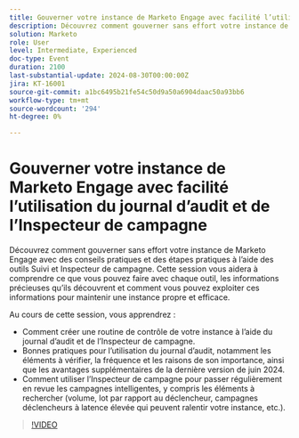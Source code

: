 ```yaml
---
title: Gouverner votre instance de Marketo Engage avec facilité l’utilisation du journal d’audit et de l’Inspecteur de campagne
description: Découvrez comment gouverner sans effort votre instance de Marketo Engage avec des conseils pratiques et des étapes pratiques à l’aide des outils Suivi et Inspecteur de campagne. Cette session vous aidera à comprendre ce que vous pouvez faire avec chaque outil, les informations précieuses qu’ils découvrent et comment vous pouvez exploiter ces informations pour maintenir une instance propre et efficace.  Au cours de cette session, vous apprendrez à établir une routine de contrôle de votre instance à l’aide du journal d’audit et de l’Inspecteur de campagne.  Bonnes pratiques pour l’utilisation du journal d’audit, notamment les éléments à vérifier, la fréquence et les raisons de son importance, ainsi que les avantages supplémentaires de la dernière version de juin 2024.  Comment utiliser l’Inspecteur de campagne pour passer régulièrement en revue les campagnes intelligentes, y compris les éléments à rechercher (volume, lot par rapport au déclencheur, campagnes déclencheurs à latence élevée qui peuvent ralentir votre instance, etc.).
solution: Marketo
role: User
level: Intermediate, Experienced
doc-type: Event
duration: 2100
last-substantial-update: 2024-08-30T00:00:00Z
jira: KT-16001
source-git-commit: a1bc6495b21fe54c50d9a50a6904daac50a93bb6
workflow-type: tm+mt
source-wordcount: '294'
ht-degree: 0%

---
```



# Gouverner votre instance de Marketo Engage avec facilité l’utilisation du journal d’audit et de l’Inspecteur de campagne

Découvrez comment gouverner sans effort votre instance de Marketo Engage avec des conseils pratiques et des étapes pratiques à l’aide des outils Suivi et Inspecteur de campagne. Cette session vous aidera à comprendre ce que vous pouvez faire avec chaque outil, les informations précieuses qu’ils découvrent et comment vous pouvez exploiter ces informations pour maintenir une instance propre et efficace.

Au cours de cette session, vous apprendrez :

* Comment créer une routine de contrôle de votre instance à l’aide du journal d’audit et de l’Inspecteur de campagne.
* Bonnes pratiques pour l’utilisation du journal d’audit, notamment les éléments à vérifier, la fréquence et les raisons de son importance, ainsi que les avantages supplémentaires de la dernière version de juin 2024.
* Comment utiliser l’Inspecteur de campagne pour passer régulièrement en revue les campagnes intelligentes, y compris les éléments à rechercher (volume, lot par rapport au déclencheur, campagnes déclencheurs à latence élevée qui peuvent ralentir votre instance, etc.).

>[!VIDEO](https://video.tv.adobe.com/v/3432944/?learn=on)
